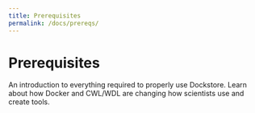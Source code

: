 ```yaml
---
title: Prerequisites
permalink: /docs/prereqs/
---
```


# Prerequisites

An introduction to everything required to properly use Dockstore. Learn about how Docker and CWL/WDL are changing how scientists use and create tools.
